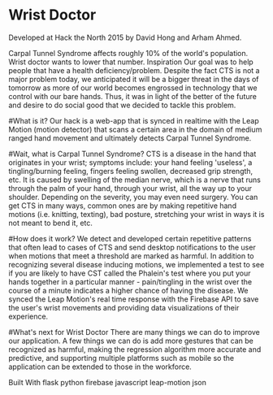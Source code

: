 # Wrist Doctor

Developed at Hack the North 2015 by David Hong and Arham Ahmed.

Carpal Tunnel Syndrome affects roughly 10% of the world's population. Wrist doctor wants to lower that number.
Inspiration
Our goal was to help people that have a health deficiency/problem. Despite the fact CTS is not a major problem today, we anticipated it will be a bigger threat in the days of tomorrow as more of our world becomes engrossed in technology that we control with our bare hands. Thus, it was in light of the better of the future and desire to do social good that we decided to tackle this problem.

#What is it?
Our hack is a web-app that is synced in realtime with the Leap Motion (motion detector) that scans a certain area in the domain of medium ranged hand movement and ultimately detects Carpal Tunnel Syndrome.

#Wait, what is Carpal Tunnel Syndrome?
CTS is a disease in the hand that originates in your wrist; symptoms include: your hand feeling 'useless', a tingling/burning feeling, fingers feeling swollen, decreased grip strength, etc. It is caused by swelling of the median nerve, which is a nerve that runs through the palm of your hand, through your wrist, all the way up to your shoulder. Depending on the severity, you may even need surgery. You can get CTS in many ways, common ones are by making repetitive hand motions (i.e. knitting, texting), bad posture, stretching your wrist in ways it is not meant to bend it, etc.

#How does it work?
We detect and developed certain repetitive patterns that often lead to cases of CTS and send desktop notifications to the user when motions that meet a threshold are marked as harmful. In addition to recognizing several disease inducing motions, we implemented a test to see if you are likely to have CST called the Phalein's test where you put your hands together in a particular manner - pain/tingling in the wrist over the course of a minute indicates a higher chance of having the disease. We synced the Leap Motion's real time response with the Firebase API to save the user's wrist movements and providing data visualizations of their experience.

#What's next for Wrist Doctor
There are many things we can do to improve our application. A few things we can do is add more gestures that can be recognized as harmful, making the regression algorithm more accurate and predictive, and supporting multiple platforms such as mobile so the application can be extended to those in the workforce.

Built With
flask
python
firebase
javascript
leap-motion
json
